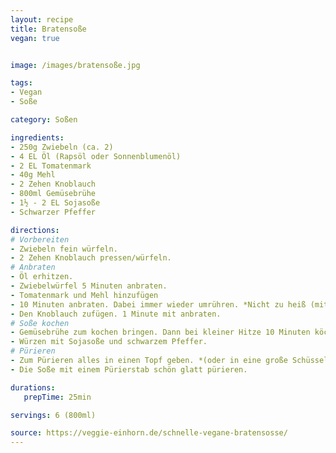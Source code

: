 ```yaml
---
layout: recipe
title: Bratensoße
vegan: true


image: /images/bratensoße.jpg

tags:
- Vegan
- Soße

category: Soßen

ingredients:
- 250g Zwiebeln (ca. 2)
- 4 EL Öl (Rapsöl oder Sonnenblumenöl)
- 2 EL Tomatenmark
- 40g Mehl
- 2 Zehen Knoblauch
- 800ml Gemüsebrühe
- 1½ - 2 EL Sojasoße
- Schwarzer Pfeffer

directions:
# Vorbereiten
- Zwiebeln fein würfeln.
- 2 Zehen Knoblauch pressen/würfeln.
# Anbraten
- Öl erhitzen.
- Zwiebelwürfel 5 Minuten anbraten.
- Tomatenmark und Mehl hinzufügen
- 10 Minuten anbraten. Dabei immer wieder umrühren. *Nicht zu heiß (mittlere Hitze).* *Alles soll schön bräunen.*
- Den Knoblauch zufügen. 1 Minute mit anbraten.
# Soße kochen
- Gemüsebrühe zum kochen bringen. Dann bei kleiner Hitze 10 Minuten köcheln lassen.
- Würzen mit Sojasoße und schwarzem Pfeffer.
# Pürieren
- Zum Pürieren alles in einen Topf geben. *(oder in eine große Schüssel)*
- Die Soße mit einem Pürierstab schön glatt pürieren.

durations:
   prepTime: 25min

servings: 6 (800ml)

source: https://veggie-einhorn.de/schnelle-vegane-bratensosse/
---
```

